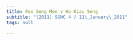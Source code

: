 ```yaml
---
title: Foo Song Mee v Ho Kiau Seng
subtitle: "[2011] SGHC 4 / 11\_January\_2011"
tags: null

---
```


